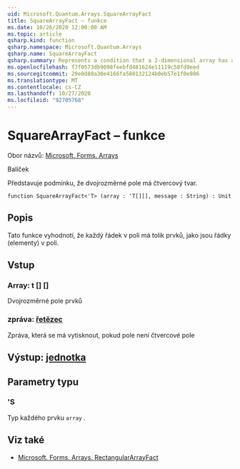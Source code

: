 ```yaml
---
uid: Microsoft.Quantum.Arrays.SquareArrayFact
title: SquareArrayFact – funkce
ms.date: 10/26/2020 12:00:00 AM
ms.topic: article
qsharp.kind: function
qsharp.namespace: Microsoft.Quantum.Arrays
qsharp.name: SquareArrayFact
qsharp.summary: Represents a condition that a 2-dimensional array has a square shape
ms.openlocfilehash: f7f0573db9098feebfd481624e11119c58fd9eed
ms.sourcegitcommit: 29e0d88a30e4166fa580132124b0eb57e1f0e986
ms.translationtype: MT
ms.contentlocale: cs-CZ
ms.lasthandoff: 10/27/2020
ms.locfileid: "92705768"
---
```

# <a name="squarearrayfact-function"></a>SquareArrayFact – funkce

Obor názvů: [Microsoft. Forms. Arrays](xref:Microsoft.Quantum.Arrays)

Balíček [](https://nuget.org/packages/)


Představuje podmínku, že dvojrozměrné pole má čtvercový tvar.

```qsharp
function SquareArrayFact<'T> (array : 'T[][], message : String) : Unit
```


## <a name="description"></a>Popis

Tato funkce vyhodnotí, že každý řádek v poli má tolik prvků, jako jsou řádky (elementy) v poli.

## <a name="input"></a>Vstup

### <a name="array--t"></a>Array: t [] []

Dvojrozměrné pole prvků


### <a name="message--string"></a>zpráva: [řetězec](xref:microsoft.quantum.lang-ref.string)

Zpráva, která se má vytisknout, pokud pole není čtvercové pole



## <a name="output--unit"></a>Výstup: [jednotka](xref:microsoft.quantum.lang-ref.unit)



## <a name="type-parameters"></a>Parametry typu

### <a name="t"></a>'S

Typ každého prvku `array` .

## <a name="see-also"></a>Viz také

- [Microsoft. Forms. Arrays. RectangularArrayFact](xref:Microsoft.Quantum.Arrays.RectangularArrayFact)